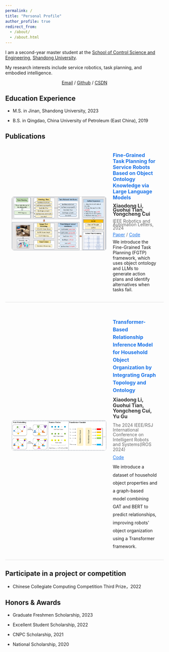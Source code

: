 ```yaml
---
permalink: /
title: "Personal Profile"
author_profile: true
redirect_from: 
  - /about/
  - /about.html
---
```


I am a second-year master student at the [School of Control Science and Engineering](https://control.sdu.edu.cn/), [Shandong University](https://www.sdu.edu.cn/?lailu=www.0dh.cn). 

My research interests include service robotics, task planning, and embodied intelligence.

<div style="text-align: center;">
  <a href="mailto:lixd@mail.sdu.edu.cn">Email</a> / 
  <a href="https://github.com/Li-XD-Pro">Github</a> / 
  <a href="https://blog.csdn.net/python_plus?spm=1000.2115.3001.5343">CSDN</a>
</div>


Education Experience
------
* M.S. in Jinan, Shandong University, 2023

* B.S. in Qingdao, China University of Petroleum (East China), 2019


Publications
------
<div style="display: flex; align-items: center; justify-content: space-between; margin-bottom: 30px; padding: 20px; border-bottom: 1px solid #ddd;">
  <div style="flex-shrink: 0; margin-right: 20px;">
    <img src="images/RAL-Flowdiagram.png" alt="Flow Diagram" style="max-width: 300px; border: 1px solid #ddd; border-radius: 8px;">
  </div>
  <div style="flex: 1;">
    <h2 style="margin: 0 0 10px 0; font-size: 16px; line-height: 1.2; color: #1a73e8;">Fine-Grained Task Planning for Service Robots Based on Object Ontology Knowledge via Large Language Models</h2>
    <p style="margin: 0 0 10px 0; font-size: 16px; line-height: 0.8; font-weight: bold; color: #333;">Xiaodong Li, Guohui Tian, Yongcheng Cui</p>
    <p style="margin: 0 0 10px 0; font-size: 14px; line-height: 0.8; color: #666;">IEEE Robotics and Automation Letters, 2024</p>
    <p style="margin: 0 0 10px 0; font-size: 14px; line-height: 0.8; color: #666;">  <a href="https://ieeexplore.ieee.org/document/10553231" style="color: #1a73e8;">Paper</a> / <a href="https://github.com/Li-XD-Pro/FGTP" style="color: #1a73e8;">Code</a></p>
    <p style="margin: 0 0 10px 0; font-size: 14px; line-height: 1.2;">We introduce the Fine-Grained Task Planning (FGTP) framework, which uses object ontology and LLMs to generate action plans and identify alternatives when tasks fail.</p>
  </div>
</div>

<div style="display: flex; align-items: center; justify-content: space-between; margin-bottom: 30px; padding: 20px; border-bottom: 1px solid #ddd;">
  <div style="flex-shrink: 0; margin-right: 20px;">
    <img src="images/IROS-Structure.png" alt="Flow Diagram" style="max-width: 300px; border: 1px solid #ddd; border-radius: 8px;">
  </div>
  <div style="flex: 1;">
    <h2 style="margin: 0 0 10px 0; font-size: 16px; line-height: 1.5; color: #1a73e8;">Transformer-Based Relationship Inference Model for Household Object Organization by Integrating Graph Topology and Ontology</h2>
    <p style="margin: 0 0 10px 0; font-size: 16px; line-height: 1.1; font-weight: bold; color: #333;">Xiaodong Li, Guohui Tian, Yongcheng Cui, Yu Gu</p>
    <p style="margin: 0 0 10px 0; font-size: 14px; line-height: 1.1; color: #666;">The 2024 IEEE/RSJ International Conference on Intelligent Robots and Systems(IROS 2024)</p>
    <p style="margin: 0 0 10px 0; font-size: 14px; line-height: 1.1; color: #666;"> <a href="https://github.com/Li-XD-Pro/Household-Object-Organization" style="color: #1a73e8;">Code</a></p>
    <p style="margin: 0 0 10px 0; font-size: 14px; line-height: 1.8;">We introduce a dataset of household object properties and a graph-based model combining GAT and BERT to predict relationships, improving robots' object organization using a Transformer framework.</p>
  </div>
</div>


Participate in a project or competition
------
* Chinese Collegiate Computing Competition Third Prize，2022

Honors & Awards
------
* Graduate Freshmen Scholarship, 2023

* Excellent Student Scholarship, 2022

* CNPC Scholarship, 2021

* National Scholarship, 2020

